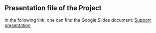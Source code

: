 ## Presentation file of the Project

In the following link, one can find the Google Slides document: 
[Support presentation](
https://docs.google.com/presentation/d/1-OoO1p6iMdpASMJbdg-JqnppuQVH8mf8kf3L0bKX__U/edit?usp=sharing)


